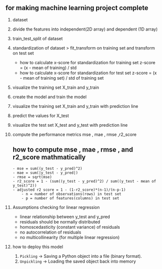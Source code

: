 ## for making machine learning project complete

1. dataset

2. divide the features into independent(2D array) and dependent (1D array)

3. train_test_split of dataset

4. standardization of dataset > fit_transform on training set and transform on test set

    - how to calculate x-score for standardization for training set
        z-score = (x - mean of training) / std
    - how to calculate x-score for standardization for test set
        z-score = (x - mean of training set) / std of training set

5. visualize the training set X_train and y_train

6. create the model and train the model

7. visualize the training set X_train and y_train with prediction line

8. predict the values for X_test

9. visualize the test set X_test and y_test with prediction line

10. compute the performance metrics mse , mae , rmse ,r2_score

     ## how to compute mse , mae , rmse , and r2_score mathmatically
        - mse = sum((y_test - y_pred)^2)
        - mae = sum(|y_test - y_pred|)
        - rmse = sqrt(mse)
        - r2_score = 1 - (sum((y_test - y_pred)^2) / sum((y_test - mean of y_test)^2))
        - adjusted r2 score = 1 - (1-r2_score)*(n-1)/(n-p-1)
            - n = number of observations(rows) in test set
            - p = number of features(columns) in test set

            
11. Assumptions checking for linear regression
    - linear relationship between y_test and y_pred
    - residuals should be normally distributed
    - homoscedasticity (constant variance) of residuals
    - no autocorrelation of residuals
    - no multicollinearity (for multiple linear regression)

12. how to deploy this model
    1. `Pickling` → Saving a Python object into a file (binary format).
    2. `Unpickling` → Loading the saved object back into memory
